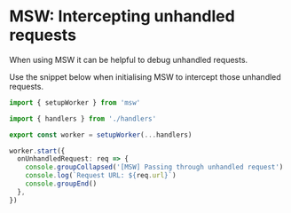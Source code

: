 # MSW: Intercepting unhandled requests

When using MSW it can be helpful to debug unhandled requests.

Use the snippet below when initialising MSW to intercept those unhandled requests.

```typescript
import { setupWorker } from 'msw'

import { handlers } from './handlers'

export const worker = setupWorker(...handlers)

worker.start({
  onUnhandledRequest: req => {
    console.groupCollapsed('[MSW] Passing through unhandled request')
    console.log(`Request URL: ${req.url}`)
    console.groupEnd()
  },
})
```

